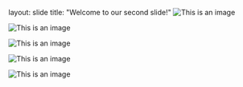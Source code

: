 layout: slide
title: "Welcome to our second slide!"
![This is an image](https://myoctocat.com/assets/images/base-octocat.svg)

![This is an image](https://myoctocat.com/assets/images/base-octocat.svg)

![This is an image](https://myoctocat.com/assets/images/base-octocat.svg)

![This is an image](https://myoctocat.com/assets/images/base-octocat.svg)

![This is an image](https://myoctocat.com/assets/images/base-octocat.svg)

